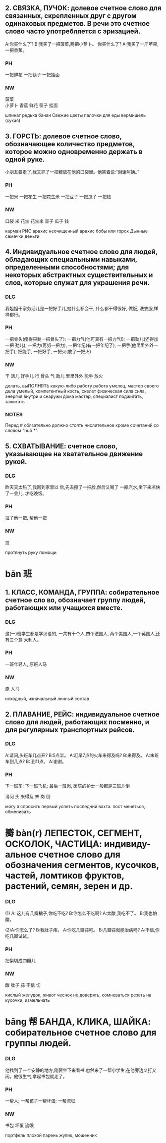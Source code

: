
## 2. СВЯЗКА, ПУЧОК: долевое счетное слово для связанных, скрепленных друг с другом одинаковых предметов. В речи это счетное слово часто употребляется с эризацией.

A:你买什么了?
B:我买了一把菠菜,两把小萝卜。
你买什么了?
A:我买了一斤苹果,一把香蕉。

### PH

一把鲜花
一把筷子
一把挂面

### NW

菠菜   
小萝卜
香蕉
鲜花 
筷子 
挂面

шпинат
редька 
банан
Свежие цветы
палочки для еды
вермишель (сухая)


## 3. ГОРСТЬ: долевое счетное слово, обозначающее количество предметов, которое можно одновременно держать в одной руке.

小朋友要走了,我又抓了一把糖放在他的口袋里。他笑着说:“谢谢阿姨。”

### PH

一把米
一把花生
一把花生米
一把豆子
一把瓜子
一把钱

### NW

口袋
米
花生
花生米
豆子 
瓜子
钱

карман
РИС
арахис
неочищенный арахис
бобы или горох 
Дынные семечки
деньги

## 4. Индивидуальное счетное слово для людей, обладающих специальными навыками, определенными способностями; для некоторых абстрактных существительных и слов, которые служат для украшения речи.

### DLG

我姐姐干家务活儿是一把好手儿,她什么都会干, 什么都干得很好, 做饭, 洗衣服,样样都行。

### PH

一把骨头(瘦得只剩一把骨头了);
 一把力气(他可真有一把力气!); 
 一把劲儿(还得加一把 劲儿); 
 一把力(再努一把力),
 一把年纪(有一把年纪了); 
 一把手(他里里外外一把手); 
 把能手, 
 一把好手, 
 一把火(放了一把火)
 
### NW

干
活儿
好手儿
行
骨头
气
劲儿
里里外外
能手
放火

делать, выПОЛНЯТЬ какую-либо работу
работа
умелец, мастер своего дела
умелый, компетентный
кость, скелет
физическая сила
сила, энергия
внутри и снаружи дома
мастер, специалист
поджигать, зажигать

### NOTES

Перед # обязательно должно стоять числительное кроме сочетаний со словом "huõ *".

## 5. СХВАТЫВАНИЕ: счетное слово, указывающее на хватательное движение рукой.

### DLG

昨天天太热了,我回到家里以
后,先去擦了一把脸,然后又喝了
一瓶汽水,坐下来凉快了一会儿, 才吃晚饭。

### PH

拉了他一把, 帮他一把

### NW

拉

протянуть руку помощи

# bān 班

## 1. КЛАСС, КОМАНДА, ГРУППА: собирательное счетное сло во, обозначает группу людей, работающих или учащихся вместе.

### DLG

这(一)班学生都是学汉语的, 一共有十个人,四个法国人, 两个美国人,一个英国人,还有三个意 大利人。

### PH

一班年轻人, 原班人马

### NW

原 
人马

исходный, изначальный
личный состав

## 2. ПЛАВАНИЕ, РЕЙС: индивидуальное счетное слово для людей, работающих посменно, и для регулярных транспортных рейсов.

### DLG

A:请问,头班车几点开? 
B:5点半。
A:赶早7点的火车来得及吗?
B:来得及。
A:末班车到几点?
B: 到11点。
A:谢谢。

### PH

下一班车: 
下一班飞机; 
最后一班岗, 
医院的护士一般都是三班儿倒



请问 
头
来得及
末
岗
倒

могу я спросить
первый
успеть
последний
вахта. пост
меняться, обменивать

# 瓣 bàn(r) ЛЕПЕСТОК, СЕГМЕНТ, ОСКОЛОК, ЧАСТИЦА: индивиду- альное счетное слово для обозначения сегментов, кусочков, частей, ломтиков фруктов, растений, семян, зерен и др.

### DLG

(1) A: 这儿有几瓣橘子,你吃不吃?
B:你怎么不吃啊?
A:太酸,我吃不了。
B:我也怕酸。

(2)A:你怎么了?
B:我肚子疼。
A:你吃几瓣蒜吧。
B:几瓣蒜就能治病吗?
A:不信,你吃几瓣试试。

### PH

把梨切成四瓣儿

### NW

酸 
肚子 
蒜
不信
切

кислый
желудок, живот
чеснок
не доверять, сомневаться
резать на кусочки, измельчать

# bāng 帮 БАНДА, КЛИКА, ШАЙКА: собирательное счетное слово для группы людей.

### DLG

他找到了一个安静的地方,刚要坐下来看书,忽然来了一帮小学生,在他旁边又打又闹。他很生气,拿起书包就走了。

### PH

一帮人; 一帮孩子一帮坏蛋; 一帮流氓

### NW

书包 
坏蛋
流氓

портфель
плохой парень
жулик, мошенник

